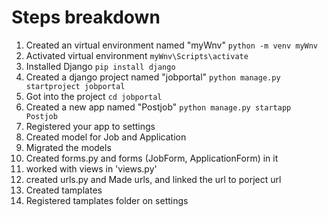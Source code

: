 # Steps breakdown

1. Created an virtual environment named "myWnv" ```python -m venv myWnv```
2. Activated virtual environment ```myWnv\Scripts\activate```
3. Installed Django ```pip install django```
4. Created a django project named "jobportal" ```python manage.py startproject jobportal```
5. Got into the project ```cd jobportal```
6. Created a new app named "Postjob" ```python manage.py startapp Postjob```
7. Registered your app to settings
8. Created model for Job and Application
9. Migrated the models
10. Created forms.py and forms (JobForm, ApplicationForm) in it
11. worked with views in 'views.py'
12. created urls.py and Made urls, and linked the url to porject url
13. Created tamplates
14. Registered tamplates folder on settings
